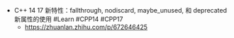 - C++ 14 17 新特性：fallthrough, nodiscard, maybe_unused, 和 deprecated 新属性的使用 #Learn #CPP14 #CPP17
	- https://zhuanlan.zhihu.com/p/672646425